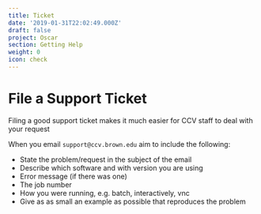 ```yaml
---
title: Ticket
date: '2019-01-31T22:02:49.000Z'
draft: false
project: Oscar
section: Getting Help
weight: 0
icon: check
---
```


# File a Support Ticket

Filing a good support ticket makes it much easier for CCV staff to deal with your request

When you email `support@ccv.brown.edu` aim to include the following:

* State the problem/request in the subject of the email
* Describe which software and with version you are using
* Error message \(if there was one\)
* The job number
* How you were running, e.g.  batch, interactively, vnc
* Give as as small an example as possible that reproduces the problem

